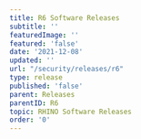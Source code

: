 ```yaml
---
title: R6 Software Releases
subtitle: ''
featuredImage: ''
featured: 'false'
date: '2021-12-08'
updated: ''
url: "/security/releases/r6"
type: release
published: 'false'
parent: Releases
parentID: R6
topic: RHINO Software Releases
order: '0'
---
```

